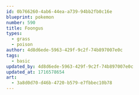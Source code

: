 ```yaml
---
id: 0b766260-4ab6-44ea-a739-94bb2fb0c16e
blueprint: pokemon
number: 590
title: Foongus
types:
  - grass
  - poison
author: 4d8d6ede-5963-429f-9c2f-74b897007e0c
tags:
  - basic
updated_by: 4d8d6ede-5963-429f-9c2f-74b897007e0c
updated_at: 1716578654
art:
  - 3a8d0d70-d46b-4720-b579-e7fbbec10b78
---
```


